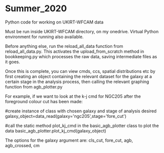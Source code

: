 # Summer_2020
Python code for working on UKIRT-WFCAM data

Must be run inside UKIRT-WFCAM directory, on my onedrive. Virtual Python environment for running also available.

Before anything else, run the reload_all_data function from reload_all_data.py. This activates the upload_from_scratch method in bookkeeping.py which processes the raw data, saving intermediate files as it goes.

Once this is complete, you can view cmds, ccs, spatial distributions etc by first creating an object containing the relevant dataset for the galaxy at a certain stage in the analysis process, then calling the relevant graphing function from agb_plotter.py

For example, if we want to look at the k-j cmd for NGC205 after the foreground colour cut has been made:

#create instance of class with chosen galaxy and stage of analysis desired
galaxy_object=data_read(galaxy='ngc205',stage='fore_cut')

#call the static method plot_kj_cmd in the basic_agb_plotter class to plot the data
basic_agb_plotter.plot_kj_cmd(galaxy_object)

The options for the galaxy argument are: cls_cut, fore_cut, agb, agb_crossed, cm
